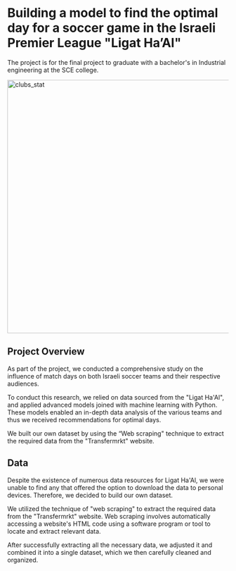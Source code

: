 # Building a model to find the optimal day for a soccer game in the Israeli Premier League "Ligat Ha’Al"
The project is for the final project to graduate with a bachelor's in Industrial engineering at the SCE college.

<img width="575" alt="clubs_stat" src="https://github.com/Tali-Kr/Final-Project/assets/126663704/9d074c13-e542-41d5-950a-592e15cc60b3">

## Project Overview
As part of the project, we conducted a comprehensive study on the influence of match days on both Israeli soccer teams and their respective audiences.

To conduct this research, we relied on data sourced from the "Ligat Ha'Al", and applied advanced models joined with machine learning with Python. These models enabled an in-depth data analysis of the various teams and thus we received recommendations for optimal days.

We built our own dataset by using the “Web scraping" technique to extract the required data from the "Transfermrkt" website.

## Data
Despite the existence of numerous data resources for Ligat Ha'Al, we were unable to find any that offered the option to download the data to personal devices. Therefore, we decided to build our own dataset.

We utilized the technique of "web scraping" to extract the required data from the "Transfermrkt" website. Web scraping involves automatically accessing a website's HTML code using a software program or tool to locate and extract relevant data.

After successfully extracting all the necessary data, we adjusted it and combined it into a single dataset, which we then carefully cleaned and organized.
